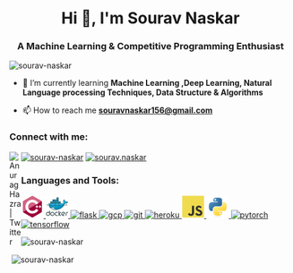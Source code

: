 <h1 align="center">Hi 👋, I'm Sourav Naskar</h1>
<h3 align="center">A Machine Learning & Competitive Programming Enthusiast </h3>

<p align="left"> <img src="https://komarev.com/ghpvc/?username=sourav-naskar&label=Profile%20views&color=129e00&style=plastic" alt="sourav-naskar" /> </p>


- 🌱 I’m currently learning **Machine Learning ,Deep Learning, Natural Language processing Techniques, Data Structure & Algorithms**

- 📫 How to reach me **souravnaskar156@gmail.com**

<h3 align="left">Connect with me:</h3>
<p align="left">
<a href="https://twitter.com/_sourav_1o7">
  <img align="left" alt="Anurag Hazra | Twitter" width="21px" src="https://raw.githubusercontent.com/anuraghazra/anuraghazra/master/assets/twitter.svg" />
</a>
<a href="https://www.linkedin.com/in/sourav-naskar/" target="blank"><img align="center" src="https://cdn.jsdelivr.net/npm/simple-icons@3.0.1/icons/linkedin.svg" alt="sourav-naskar" height="30" width="40" /></a>
<a href="https://www.instagram.com/_sourav_1o7/" target="blank"><img align="center" src="https://cdn.jsdelivr.net/npm/simple-icons@3.0.1/icons/instagram.svg" alt="sourav.naskar" height="30" width="40" /></a>
</p>

<h3 align="left">Languages and Tools:</h3>
<p align="left"><a href="https://www.w3schools.com/cpp/" target="_blank"> <img src="https://raw.githubusercontent.com/devicons/devicon/master/icons/cplusplus/cplusplus-original.svg" alt="cplusplus" width="40" height="40"/> </a> <a href="https://www.docker.com/" target="_blank"> <img src="https://raw.githubusercontent.com/devicons/devicon/master/icons/docker/docker-original-wordmark.svg" alt="docker" width="40" height="40"/> </a> <a href="https://flask.palletsprojects.com/" target="_blank"> <img src="https://www.vectorlogo.zone/logos/pocoo_flask/pocoo_flask-icon.svg" alt="flask" width="40" height="40"/> </a> <a href="https://cloud.google.com" target="_blank"> <img src="https://www.vectorlogo.zone/logos/google_cloud/google_cloud-icon.svg" alt="gcp" width="40" height="40"/> </a> <a href="https://git-scm.com/" target="_blank"> <img src="https://www.vectorlogo.zone/logos/git-scm/git-scm-icon.svg" alt="git" width="40" height="40"/> </a> <a href="https://heroku.com" target="_blank"> <img src="https://www.vectorlogo.zone/logos/heroku/heroku-icon.svg" alt="heroku" width="40" height="40"/> </a> <a href="https://developer.mozilla.org/en-US/docs/Web/JavaScript" target="_blank"> <img src="https://raw.githubusercontent.com/devicons/devicon/master/icons/javascript/javascript-original.svg" alt="javascript" width="40" height="40"/> </a> <a href="https://www.python.org" target="_blank"> <img src="https://raw.githubusercontent.com/devicons/devicon/master/icons/python/python-original.svg" alt="python" width="40" height="40"/> </a> <a href="https://pytorch.org/" target="_blank"> <img src="https://www.vectorlogo.zone/logos/pytorch/pytorch-icon.svg" alt="pytorch" width="40" height="40"/> </a> <a href="https://www.tensorflow.org" target="_blank"> <img src="https://www.vectorlogo.zone/logos/tensorflow/tensorflow-icon.svg" alt="tensorflow" width="40" height="40"/> </a> </p>

<p><img align="left" src="https://github-readme-stats.vercel.app/api/top-langs?username=sourav-naskar&theme=dark&layout=compact" alt="sourav-naskar" /></p>
<br>
<p>&nbsp;<img align="center" src="https://github-readme-stats.vercel.app/api?username=sourav-naskar&show_icons=true&&theme=radical&locale=en" alt="sourav-naskar" /></p>


